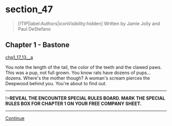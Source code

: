 
# section_47

>[!TIP|label:Authors|iconVisibility:hidden]
>Written by Jamie Jolly and Paul DeStefano

## Chapter 1 - Bastone

[chp1_17_13__a](../../decomp/app/src/main/res/raw/chp1_17_13__a.mp3 ':include :type=audio')

You note the length of the tail, the color of the teeth and the clawed paws. This was a pup, not full grown. You know rats have dozens of pups…dozens. Where's the mother though? A woman's scream pierces the Deepwood behind you. You're about to find out.

---

!>**REVEAL THE ENCOUNTER SPECIAL RULES BOARD. MARK THE SPECIAL RULES BOX FOR CHAPTER 1 ON YOUR FREE COMPANY SHEET.** 

---

[Continue](output/chapter1/section_50.md)


